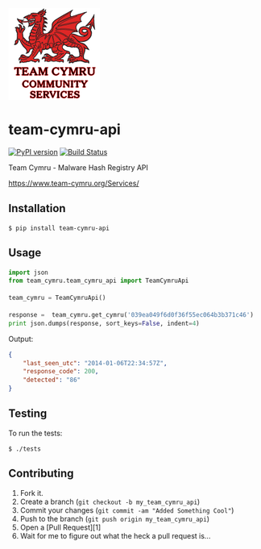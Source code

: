 ![cymru-api logo](https://raw.githubusercontent.com/blacktop/team-cymru-api/master/doc/logo.png)

team-cymru-api
=========
[![PyPI version](https://badge.fury.io/py/team-cymru-api.svg)](http://badge.fury.io/py/team-cymru-api) [![Build Status](https://travis-ci.org/blacktop/team-cymru-api.svg?branch=master)](https://travis-ci.org/blacktop/team-cymru-api)

Team Cymru - Malware Hash Registry API

https://www.team-cymru.org/Services/

Installation
-----------

    $ pip install team-cymru-api


Usage
-----
```python
import json
from team_cymru.team_cymru_api import TeamCymruApi
    
team_cymru = TeamCymruApi()

response =  team_cymru.get_cymru('039ea049f6d0f36f55ec064b3b371c46')
print json.dumps(response, sort_keys=False, indent=4)
```
Output:
```json
{
    "last_seen_utc": "2014-01-06T22:34:57Z", 
    "response_code": 200, 
    "detected": "86"
}
```

Testing
-------

To run the tests:

    $ ./tests

Contributing
------------

1. Fork it.
2. Create a branch (`git checkout -b my_team_cymru_api`)
3. Commit your changes (`git commit -am "Added Something Cool"`)
4. Push to the branch (`git push origin my_team_cymru_api`)
5. Open a [Pull Request][1]
6. Wait for me to figure out what the heck a pull request is...
